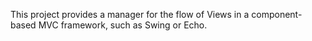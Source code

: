 This project provides a manager for the flow of Views in a component-based MVC framework, such as Swing or Echo.